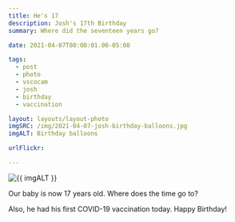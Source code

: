 ```yaml
---
title: He's 17
description: Josh's 17th Birthday
summary: Where did the seventeen years go?

date: 2021-04-07T00:00:01.00-05:00

tags:
  - post
  - photo
  - vscocam
  - josh
  - birthday
  - vaccination

layout: layouts/layout-photo
imgSRC: /img/2021-04-07-josh-birthday-balloons.jpg
imgALT: Birthday balloons

urlFlickr: 

---
```

<p><img class="u-photo img-polaroid" src="{{ imgSRC }}" alt="{{ imgALT }}"></p>

Our baby is now 17 years old. Where does the time go to?

Also, he had his first COVID-19 vaccination today. Happy Birthday!

